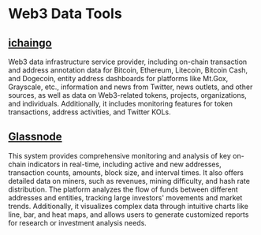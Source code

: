 # Web3 Data Tools

## [ichaingo](https://www.ichaingo.com/?utm_source=media&utm_medium=github)
Web3 data infrastructure service provider, including on-chain transaction and address annotation data for Bitcoin, Ethereum, Litecoin, Bitcoin Cash, and Dogecoin, entity address dashboards for platforms like Mt.Gox, Grayscale, etc., information and news from Twitter, news outlets, and other sources, as well as data on Web3-related tokens, projects, organizations, and individuals. Additionally, it includes monitoring features for token transactions, address activities, and Twitter KOLs.

## [Glassnode](https://studio.glassnode.com/)
This system provides comprehensive monitoring and analysis of key on-chain indicators in real-time, including active and new addresses, transaction counts, amounts, block size, and interval times. It also offers detailed data on miners, such as revenues, mining difficulty, and hash rate distribution. The platform analyzes the flow of funds between different addresses and entities, tracking large investors' movements and market trends. Additionally, it visualizes complex data through intuitive charts like line, bar, and heat maps, and allows users to generate customized reports for research or investment analysis needs.